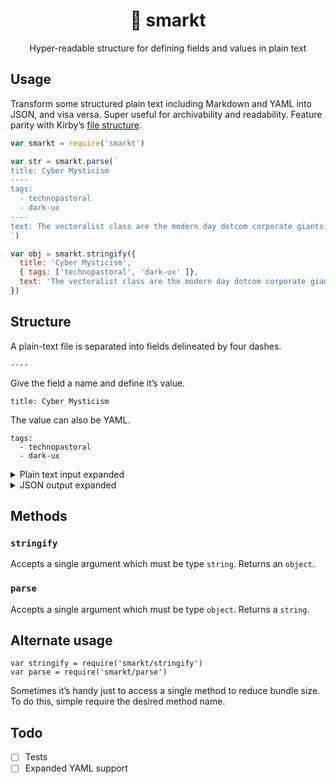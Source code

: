 <h1 align="center">📃 smarkt</h1>

<div align="center">Hyper-readable structure for defining fields and values in plain text</div>

## Usage

Transform some structured plain text including Markdown and YAML into JSON, and visa versa. Super useful for archivability and readability. Feature parity with Kirby’s [file structure](https://getkirby.com/docs/content/adding-content).

```js
var smarkt = require('smarkt')

var str = smarkt.parse(`
title: Cyber Mysticism
----
tags:
  - technopastoral
  - dark-ux
----
text: The vectoralist class are the modern day dotcom corporate giants, the transnational turbo-capitalist regime, who own the means of production and thus monopolize abstractions.
`)

var obj = smarkt.stringify({
  title: 'Cyber Mysticism',
  { tags: ['technopastoral', 'dark-ux' ]},
  text: 'The vectoralist class are the modern day dotcom corporate giants, the transnational turbo-capitalist regime, who own the means of production and thus monopolize abstractions.'
})
```

## Structure

A plain-text file is separated into fields delineated by four dashes. 

```
----
````

Give the field a name and define it’s value.

```
title: Cyber Mysticism
```

The value can also be YAML.

```
tags:
  - technopastoral
  - dark-ux
```

<details id="example-input">
<summary>Plain text input expanded</summary>

```
title: Cyber Mysticism
----
tags:
  - technopastoral
  - dark-ux
----
design:
  desktop:
    background: red
    navigation: false
  mobile:
    background: blue
    navigation: true
----
text:

We won the **battle** and lost the *war*. What Debord called détournement became not just an avant-garde but a popular cultural practice. As I wrote in [A Hacker Manifesto](https://en.wikipedia.org/wiki/A_Hacker_Manifesto): Information wants to be free but is everywhere in chains. It broke free from the commodity form.
```

</details>


<details id="example-output">
<summary>JSON output expanded</summary>

```json
{
  "title": "Cyber Mysticism",
  "tags": ["technopastoral", "dark-ux"],
  "design": {
    "desktop": {
      "background": "red",
      "navigation": false
    },
    "mobile": {
      "background": "blue",
      "navigation": true
    }
  },
  "text": "We won the **battle** and lost the *war*. What Debord called détournement became not just an avant-garde but a popular cultural practice. As I wrote in [A Hacker Manifesto](https://en.wikipedia.org/wiki/A_Hacker_Manifesto): Information wants to be free but is everywhere in chains. It broke free from the commodity form."
}
```

</details>

## Methods

### `stringify`

Accepts a single argument which must be type `string`. Returns an `object`.

### `parse`

Accepts a single argument which must be type `object`. Returns a `string`.

## Alternate usage

```
var stringify = require('smarkt/stringify')
var parse = require('smarkt/parse')
```

Sometimes it’s handy just to access a single method to reduce bundle size. To do this, simple require the desired method name.

## Todo

- [ ] Tests
- [ ] Expanded YAML support
